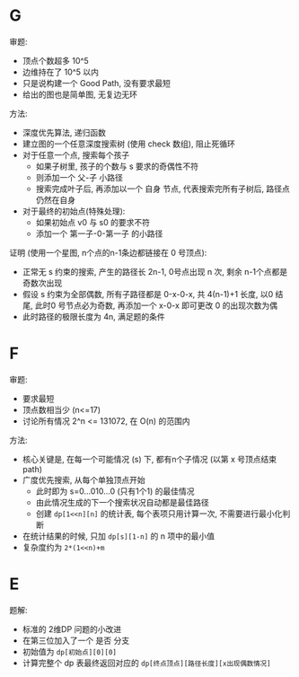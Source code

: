 # G

审题:
* 顶点个数超多 10^5
* 边维持在了 10^5 以内
* 只是说构建一个 Good Path, 没有要求最短
* 给出的图也是简单图, 无复边无环


方法:
* 深度优先算法, 递归函数
* 建立图的一个任意深度搜索树 (使用 check 数组), 阻止死循环
* 对于任意一个点, 搜索每个孩子
  * 如果子树里, 孩子的个数与 s 要求的奇偶性不符
  * 则添加一个 父-子 小路径
  * 搜索完成叶子后, 再添加以一个 自身 节点, 代表搜索完所有子树后, 路径点仍然在自身
* 对于最终的初始点(特殊处理):
  * 如果初始点 v0 与 s0 的要求不符
  * 添加一个 第一子-0-第一子 的小路径

证明 (使用一个星图, n个点的n-1条边都链接在 0 号顶点):
* 正常无 s 约束的搜索, 产生的路径长 2n-1, 0号点出现 n 次, 剩余 n-1个点都是奇数次出现
* 假设 s 约束为全部偶数, 所有子路径都是  0-x-0-x, 共 4(n-1)+1 长度, 以0 结尾, 此时0 号节点必为奇数, 再添加一个 x-0-x 即可更改 0 的出现次数为偶
* 此时路径的极限长度为 4n, 满足题的条件

# F

审题:
* 要求最短
* 顶点数相当少 (n<=17)
* 讨论所有情况  2^n <= 131072, 在 O(n) 的范围内


方法:
* 核心关键是, 在每一个可能情况 (s) 下, 都有n个子情况 (以第 x 号顶点结束 path)
* 广度优先搜索, 从每个单独顶点开始
  * 此时即为  s=0...010...0 (只有1个1) 的最佳情况
  * 由此情况生成的下一个搜索状况自动都是最佳路径
  * 创建 `dp[1<<n][n]` 的统计表, 每个表项只用计算一次, 不需要进行最小化判断 
* 在统计结果的时候, 只加 `dp[s][1-n]` 的 n 项中的最小值
* 复杂度约为 `2*(1<<n)+m`

# E

题解:
* 标准的 2维DP 问题的小改进
* 在第三位加入了一个 是否 分支
* 初始值为 `dp[初始点][0][0]`
* 计算完整个 dp 表最终返回对应的 `dp[终点顶点][路径长度][x出现偶数情况]`


